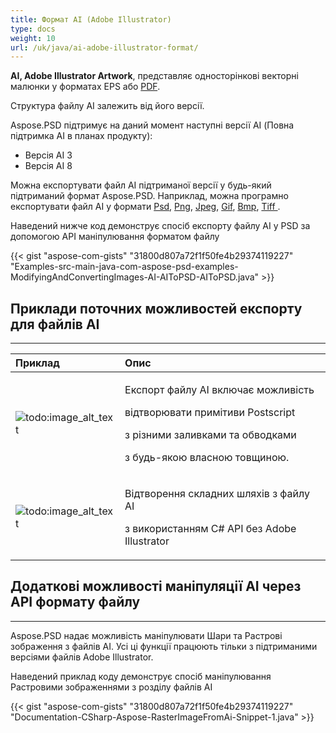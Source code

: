 ```yaml
---
title: Формат AI (Adobe Illustrator)
type: docs
weight: 10
url: /uk/java/ai-adobe-illustrator-format/
---
```


**AI, Adobe Illustrator Artwork**, представляє односторінкові векторні малюнки у форматах EPS або [PDF](https://wiki.fileformat.com/view/pdf/).

Структура файлу AI залежить від його версії.

Aspose.PSD підтримує на даний момент наступні версії AI (Повна підтримка AI в планах продукту):

- Версія AI 3
- Версія AI 8

Можна експортувати файл AI підтриманої версії у будь-який підтриманий формат Aspose.PSD. Наприклад, можна програмно експортувати файл AI у формати [Psd](https://wiki.fileformat.com/image/psd/), [Png](https://wiki.fileformat.com/image/png/), [Jpeg](https://wiki.fileformat.com/image/jpeg/), [Gif](https://wiki.fileformat.com/image/gif/), [Bmp](https://wiki.fileformat.com/image/bmp/), [Tiff ](https://wiki.fileformat.com/image/tiff).

Наведений нижче код демонструє спосіб експорту файлу AI у PSD за допомогою API маніпулювання форматом файлу

{{< gist "aspose-com-gists" "31800d807a72f1f50fe4b29374119227" "Examples-src-main-java-com-aspose-psd-examples-ModifyingAndConvertingImages-AI-AIToPSD-AIToPSD.java" >}}

## **Приклади поточних можливостей експорту для файлів AI**
-----

|**Приклад**|**Опис**|
| :- | :- |
|![todo:image_alt_text](/download/attachments/105284081/1134427704)|<p>Експорт файлу AI включає можливість</p><p>відтворювати примітиви Postscript</p><p>з різними заливками та обводками</p><p>з будь-якою власною товщиною.</p>|
|![todo:image_alt_text](/download/attachments/105284081/53059531)|<p>Відтворення складних шляхів з файлу AI</p><p>з використанням C# API без Adobe Illustrator</p>|

## **Додаткові можливості маніпуляції AI через API формату файлу**
-----

Aspose.PSD надає можливість маніпулювати Шари та Растрові зображення з файлів AI. Усі ці функції працюють тільки з підтриманими версіями файлів Adobe Illustrator.

Наведений приклад коду демонструє спосіб маніпулювання Растровими зображеннями з розділу файлів AI

{{< gist "aspose-com-gists" "31800d807a72f1f50fe4b29374119227" "Documentation-CSharp-Aspose-RasterImageFromAi-Snippet-1.java" >}}

